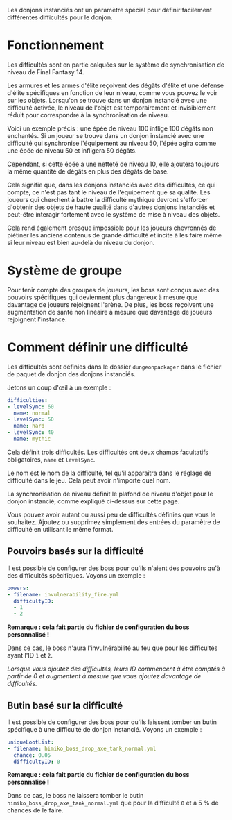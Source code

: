 Les donjons instanciés ont un paramètre spécial pour définir facilement différentes difficultés pour le donjon.

# Fonctionnement

Les difficultés sont en partie calquées sur le système de synchronisation de niveau de Final Fantasy 14.

Les armures et les armes d'élite reçoivent des dégâts d'élite et une défense d'élite spécifiques en fonction de leur niveau, comme vous pouvez le voir sur les objets. Lorsqu'on se trouve dans un donjon instancié avec une difficulté activée, le niveau de l'objet est temporairement et invisiblement réduit pour correspondre à la synchronisation de niveau.

Voici un exemple précis : une épée de niveau 100 inflige 100 dégâts non enchantés. Si un joueur se trouve dans un donjon instancié avec une difficulté qui synchronise l'équipement au niveau 50, l'épée agira comme une épée de niveau 50 et infligera 50 dégâts.

Cependant, si cette épée a une netteté de niveau 10, elle ajoutera toujours la même quantité de dégâts en plus des dégâts de base.

Cela signifie que, dans les donjons instanciés avec des difficultés, ce qui compte, ce n'est pas tant le niveau de l'équipement que sa qualité. Les joueurs qui cherchent à battre la difficulté mythique devront s'efforcer d'obtenir des objets de haute qualité dans d'autres donjons instanciés et peut-être interagir fortement avec le système de mise à niveau des objets.

Cela rend également presque impossible pour les joueurs chevronnés de piétiner les anciens contenus de grande difficulté et incite à les faire même si leur niveau est bien au-delà du niveau du donjon.

# Système de groupe

Pour tenir compte des groupes de joueurs, les boss sont conçus avec des pouvoirs spécifiques qui deviennent plus dangereux à mesure que davantage de joueurs rejoignent l'arène. De plus, les boss reçoivent une augmentation de santé non linéaire à mesure que davantage de joueurs rejoignent l'instance.

# Comment définir une difficulté

Les difficultés sont définies dans le dossier `dungeonpackager` dans le fichier de paquet de donjon des donjons instanciés.

Jetons un coup d'œil à un exemple :

```yml
difficulties:
- levelSync: 60
  name: normal
- levelSync: 50
  name: hard
- levelSync: 40
  name: mythic
```

Cela définit trois difficultés. Les difficultés ont deux champs facultatifs obligatoires, `name` et `levelSync`.

Le nom est le nom de la difficulté, tel qu'il apparaîtra dans le réglage de difficulté dans le jeu. Cela peut avoir n'importe quel nom.

La synchronisation de niveau définit le plafond de niveau d'objet pour le donjon instancié, comme expliqué ci-dessus sur cette page.

Vous pouvez avoir autant ou aussi peu de difficultés définies que vous le souhaitez. Ajoutez ou supprimez simplement des entrées du paramètre de difficulté en utilisant le même format.


## Pouvoirs basés sur la difficulté

Il est possible de configurer des boss pour qu'ils n'aient des pouvoirs qu'à des difficultés spécifiques. Voyons un exemple :

```yml
powers:
- filename: invulnerability_fire.yml
  difficultyID:
  - 1
  - 2
```

**Remarque : cela fait partie du fichier de configuration du boss personnalisé !**

Dans ce cas, le boss n'aura l'invulnérabilité au feu que pour les difficultés ayant l'ID `1` et `2`.

*Lorsque vous ajoutez des difficultés, leurs ID commencent à être comptés à partir de 0 et augmentent à mesure que vous ajoutez davantage de difficultés.*

## Butin basé sur la difficulté

Il est possible de configurer des boss pour qu'ils laissent tomber un butin spécifique à une difficulté de donjon instancié. Voyons un exemple :

```yml
uniqueLootList:
- filename: himiko_boss_drop_axe_tank_normal.yml
  chance: 0.05
  difficultyID: 0
```


**Remarque : cela fait partie du fichier de configuration du boss personnalisé !**

Dans ce cas, le boss ne laissera tomber le butin `himiko_boss_drop_axe_tank_normal.yml` que pour la difficulté `0` et a 5 % de chances de le faire.

```

